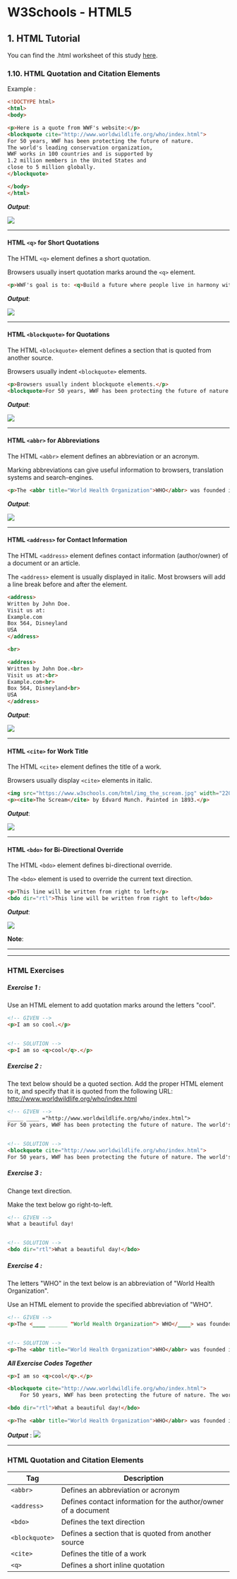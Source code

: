 # W3Schools - HTML5
## 1. HTML Tutorial

You can find the .html worksheet of this study [here](https://github.com/hevalhazalkurt/Learn_Code_Study_Notes/blob/master/W3Schools/HTML5/Notes/1.10_HTML_Quotation_and_Citation_Elements.html).

### 1.10. HTML Quotation and Citation Elements

Example :

```html
<!DOCTYPE html>
<html>
<body>

<p>Here is a quote from WWF's website:</p>
<blockquote cite="http://www.worldwildlife.org/who/index.html">
For 50 years, WWF has been protecting the future of nature.
The world's leading conservation organization,
WWF works in 100 countries and is supported by
1.2 million members in the United States and
close to 5 million globally.
</blockquote>

</body>
</html>
```

***Output***:

![](http://i64.tinypic.com/2edpb15.png)


----

#### HTML `<q>` for Short Quotations

The HTML `<q>` element defines a short quotation.

Browsers usually insert quotation marks around the `<q>` element.

```html
<p>WWF's goal is to: <q>Build a future where people live in harmony with nature.</q></p>
```

***Output***:

![](http://i65.tinypic.com/dxyfdh.png)



----

#### HTML `<blockquote>` for Quotations

The HTML `<blockquote>` element defines a section that is quoted from another source.

Browsers usually indent `<blockquote>` elements.

```html
<p>Browsers usually indent blockquote elements.</p>
<blockquote>For 50 years, WWF has been protecting the future of nature. The world's leading conservation organization, WWF works in 100 countries and is supported by 1.2 million members in the United States and close to 5 million globally.</blockquote>
```

***Output***:

![](http://i68.tinypic.com/2f09m4z.png)


----

#### HTML `<abbr>` for Abbreviations

The HTML `<abbr>` element defines an abbreviation or an acronym.

Marking abbreviations can give useful information to browsers, translation systems and search-engines.


```html
<p>The <abbr title="World Health Organization">WHO</abbr> was founded in 1948.</p>
```

***Output***:

![](http://i64.tinypic.com/b63gk5.png)


----

#### HTML `<address>` for Contact Information

The HTML `<address>` element defines contact information (author/owner) of a document or an article.

The `<address>` element is usually displayed in italic. Most browsers will add a line break before and after the element.


```html
<address>
Written by John Doe.
Visit us at:
Example.com
Box 564, Disneyland
USA
</address>

<br>

<address>
Written by John Doe.<br>
Visit us at:<br>
Example.com<br>
Box 564, Disneyland<br>
USA
</address>
```

***Output***:

![](http://i66.tinypic.com/2is8j60.png)


----

#### HTML `<cite>` for Work Title

The HTML `<cite>` element defines the title of a work.

Browsers usually display `<cite>` elements in italic.

```html
<img src="https://www.w3schools.com/html/img_the_scream.jpg" width="220" height="277" alt="The Scream">
<p><cite>The Scream</cite> by Edvard Munch. Painted in 1893.</p>
```

***Output***:

![](http://i63.tinypic.com/2va18w1.png)


----

#### HTML `<bdo>` for Bi-Directional Override

The HTML `<bdo>` element defines bi-directional override.

The `<bdo>` element is used to override the current text direction.

```html
<p>This line will be written from right to left</p>
<bdo dir="rtl">This line will be written from right to left</bdo>
```

***Output***:

![](http://i68.tinypic.com/2s9zj8m.png)

**Note**:


---
---

### HTML Exercises

##### Exercise 1 :

Use an HTML element to add quotation marks around the letters "cool".

```html
<!-- GIVEN -->
<p>I am so cool.</p>


<!-- SOLUTION -->
<p>I am so <q>cool</q>.</p>
```

##### Exercise 2 :

The text below should be a quoted section.
Add the proper HTML element to it, and specify that it is quoted from the following URL:
http://www.worldwildlife.org/who/index.html


```html
<!-- GIVEN -->
_____ ____ ="http://www.worldwildlife.org/who/index.html">
For 50 years, WWF has been protecting the future of nature. The world's leading conservation organization, WWF works in 100 countries and is supported by 1.2 million members in the United States and close to 5 million globally. ______


<!-- SOLUTION -->
<blockquote cite="http://www.worldwildlife.org/who/index.html">
For 50 years, WWF has been protecting the future of nature. The world's leading conservation organization, WWF works in 100 countries and is supported by 1.2 million members in the United States and close to 5 million globally. </blockquote>
```

##### Exercise 3 :

Change text direction.

Make the text below go right-to-left.

```html
<!-- GIVEN -->
What a beautiful day!


<!-- SOLUTION -->
<bdo dir="rtl">What a beautiful day!</bdo>
```

##### Exercise 4 :

The letters "WHO" in the text below is an abbreviation of "World Health Organization".

Use an HTML element to provide the specified abbreviation of "WHO".

```html
<!-- GIVEN -->
<p>The <____ ______ "World Health Organization"> WHO</____> was founded in 1948. </p>


<!-- SOLUTION -->
<p>The <abbr title="World Health Organization">WHO</abbr> was founded in 1948.</p>
```



***All Exercise Codes Together***

```html
<p>I am so <q>cool</q>.</p>

<blockquote cite="http://www.worldwildlife.org/who/index.html">
	For 50 years, WWF has been protecting the future of nature. The world's leading conservation organization, WWF works in 100 countries and is supported by 1.2 million members in the United States and close to 5 million globally. </blockquote>

<bdo dir="rtl">What a beautiful day!</bdo>

<p>The <abbr title="World Health Organization">WHO</abbr> was founded in 1948.</p>
```

***Output*** :
![](http://i63.tinypic.com/ppuzr.png)

---

### HTML Quotation and Citation Elements

| Tag | Description |
|--|--|
| `<abbr>` | Defines an abbreviation or acronym |
| `<address>` | Defines contact information for the author/owner of a document |
| `<bdo>` | Defines the text direction |
| `<blockquote>` | Defines a section that is quoted from another source |
| `<cite>` | Defines the title of a work |
| `<q>` | 	Defines a short inline quotation |
